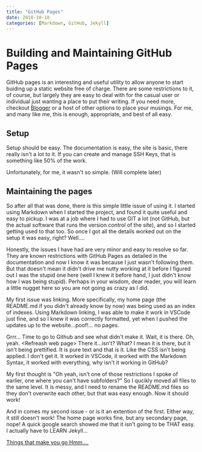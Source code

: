 ```yaml
---
title: "GitHub Pages"
date: 2018-10-18
categories: [Markdown, GitHub, Jekyll]
---
```


# Building and Maintaining GitHub Pages #

GitHub pages is an interesting and useful utility to allow anyone to start buiding up a static website free of charge.  There are some restrictions to it, of course, but largely they are easy to deal with for the casual user or individual just wanting a place to put their writing.  If you need more, checkout [Blogger](https://www.blogger.com) or a host of other options to place your musings.  For me, and many like me, this is enough, appropriate, and best of all easy.

## Setup ##

Setup should be easy.  The documentation is easy, the site is basic, there really isn't a lot to it.  If you can create and manage SSH Keys, that is something like 50% of the work.

Unfortunately, for me, it wasn't so simple.  (Will complete later)

## Maintaining the pages ##

So after all that was done, there is this simple little issue of using it.  I started using Markdown when I started the project, and found it quite useful and easy to pickup.  I was at a job where I had to use GIT a lot (not GitHub, but the actual software that runs the version control of the site), and so I started getting used to that too.  So once I got all the details worked out on the setup it was easy, right?  Well....

Honestly, the issues I have had are very minor and easy to resolve so far.  They are known restrictions with GitHub Pages as detailed in the documentation and now I know it was because I just wasn't following them.  But that doesn't mean it didn't drive me nutty working at it before I figured out I was the stupid one here (well I knew it before hand, I just didn't know how I was being stupid).  Perhaps in your wisdom, dear reader, you will learn a little nugget here so you are not going as crazy as I did.

My first issue was linking.  More specifically, my home page (the README.md if you didn't already know by now) was being used as an index of indexes.  Using Markdown linking, I was able to make it work in VSCode just fine, and so I knew it was correctly formatted, yet when I pushed the updates up to the website...poof!... no pages.

Grrr... Time to go to Github and see what didn't make it.  Wait, it is there. Oh, yeah.  \<Refreash web page>  There it...isn't?  What?  I mean it is there, but it isn't being prettified.  It is pure text and that is it.  Like the CSS isn't being applied.  I don't get it.  It worked in VSCode, it worked with the Markdown Syntax, it worked with everything, why isn't it working in GitHub?

My first thought is "Oh yeah, isn't one of those restrictions I spoke of earlier, one where you can't have subfolders?"  So I qucikly moved all files to the same level.  It is messy, and I need to rename the README.md files so they don't overwrite each other, but that was easy enough.  Now it should work!

And in comes my second issue - or is it an extention of the first.  Either way, it still doesn't work!  The home page works fine, but any secondary page, nope! A quick google search showed me that it isn't going to be THAT easy.  I actually have to LEARN Jekyll...




[Things that make you go Hmm....](https://binged.it/2Ae4ht6)